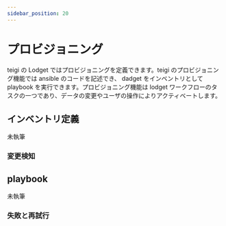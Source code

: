 ```yaml
---
sidebar_position: 20
---
```


# プロビジョニング

teigi の Lodget ではプロビジョニングを定義できます。teigi のプロビジョニング機能では ansible のコードを記述でき、 dadget をインベントリとして playbook を実行できます。プロビジョニング機能は lodget ワークフローのタスクの一つであり、データの変更やユーザの操作によりアクティベートします。

## インベントリ定義

未執筆

### 変更検知

## playbook

未執筆

### 失敗と再試行

